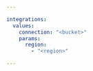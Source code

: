 ```yaml
---

integrations:
  values:
    connection: "<bucket>"
    params:
      region:
        - "<region>"

---
```

